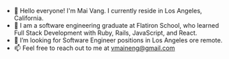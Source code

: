 - 👋 Hello everyone! I'm Mai Vang. I currently reside in Los Angeles,  California.
- 👀 I am  a software engineering graduate at Flatiron School, who learned Full Stack Development with Ruby, Rails, JavaScript, and React.
- 💞️ I’m looking for Software Engineer positions in Los Angeles ore remote.
- 📫 Feel free to reach out to me at vmaineng@gmail.com

<!---
vmaineng/vmaineng is a ✨ special ✨ repository because its `README.md` (this file) appears on your GitHub profile.
You can click the Preview link to take a look at your changes.
--->
